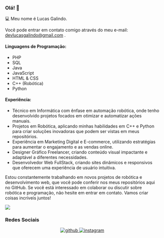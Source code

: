 ### Olá! 👋

💻 Meu nome é Lucas Galindo. 

Você pode entrar em contato comigo através do meu e-mail: devlucasgalindo@gmail.com .

#### Linguagens de Programação:

- PHP
- SQL
- Java
- JavaScript
- HTML & CSS
- C++ (Robótica)
- Python

#### Experiência:

- Técnico em Informática com ênfase em automação robótica, onde tenho desenvolvido projetos focados em otimizar e automatizar ações manuais.
- Projetos em Robótica, aplicando minhas habilidades em C++ e Python para criar soluções inovadoras que podem ser vistas em meus repositórios.
- Experiência em Marketing Digital e E-commerce, utilizando estratégias para aumentar o engajamento e as vendas online.
- Designer Gráfico Freelancer, criando conteúdo visual impactante e adaptável a diferentes necessidades.
- Desenvolvedor Web FullStack, criando sites dinâmicos e responsivos que oferecem uma experiência de usuário intuitiva.

Estou constantemente trabalhando em novos projetos de robótica e desenvolvimento web, que você pode conferir nos meus repositórios aqui no GitHub. Se você está interessado em colaborar ou discutir sobre robótica e programação, não hesite em entrar em contato. Vamos criar coisas incríveis juntos!


![](https://imgs.search.brave.com/gJ9NBaepXMST7EMrSdUDlWZhWUgRj1d4Rlm5NBLMcos/rs:fit:860:0:0/g:ce/aHR0cHM6Ly9naXRo/dWIuY29tL3JlcHJv/Z3JhbWEvb24xOC10/ZXQtczItbG9naWNh/LUkvcmF3L21haW4v/YXNzZXRzL2phdmFz/Y3JpcHQuZ2lm.gif)

### Redes Sociais  
<div align="center">
<a href="https://github.com/Lucras22" target="_blank">
<img src=https://img.shields.io/badge/github-%2324292e.svg?&style=for-the-badge&logo=github&logoColor=white alt=github style="margin-bottom: 5px;" />
</a>
<a href="https://instagram.com/tec_adm100" target="_blank">
<img src=https://img.shields.io/badge/instagram-%23000000.svg?&style=for-the-badge&logo=instagram&logoColor=white alt=instagram style="margin-bottom: 5px;" />
</a>  
</div>  
